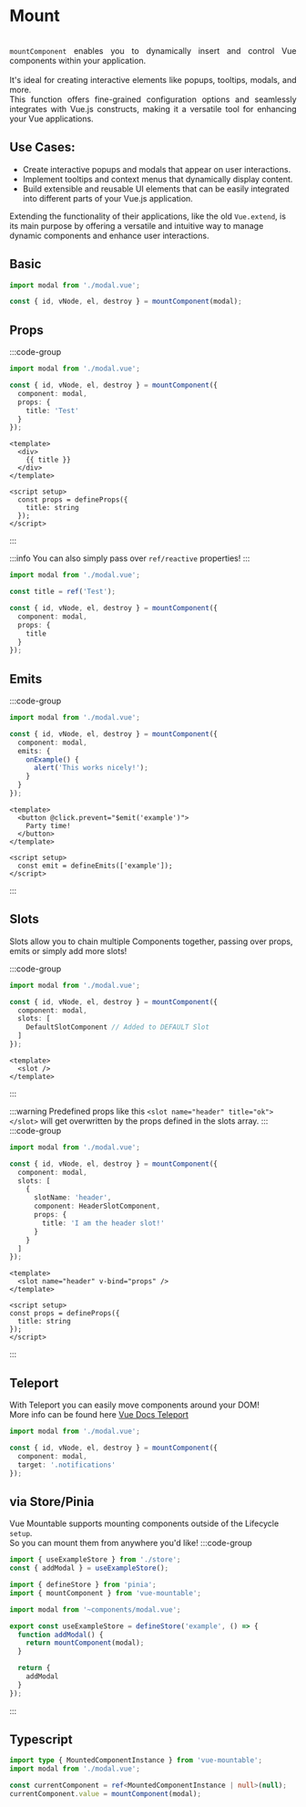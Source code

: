 # Mount
<br />
<div style="text-align: justify">
<code class="highlight">mountComponent</code> enables you to dynamically insert and control Vue components within your application.
<br />
<br />
It's ideal for creating interactive elements like popups, tooltips, modals, and more.
<br />
This function offers fine-grained configuration options and seamlessly integrates with Vue.js constructs, making it a versatile tool for enhancing your Vue applications.
</div>

## Use Cases:
- Create interactive popups and modals that appear on user interactions.
- Implement tooltips and context menus that dynamically display content.
- Build extensible and reusable UI elements that can be easily integrated into different parts of your Vue.js application.

Extending the functionality of their applications, like the old `Vue.extend`, is its main purpose by offering a versatile and intuitive way to manage dynamic components and enhance user interactions.

## Basic
```ts
import modal from './modal.vue';

const { id, vNode, el, destroy } = mountComponent(modal);
```

## Props

:::code-group
```ts [setup]
import modal from './modal.vue';

const { id, vNode, el, destroy } = mountComponent({
  component: modal,
  props: {
    title: 'Test'
  }
});
```
```vue [modal.vue]
<template>
  <div>
    {{ title }}
  </div>
</template>

<script setup>
  const props = defineProps({
    title: string
  });
</script>
```
:::

:::info
You can also simply pass over `ref/reactive` properties!
:::
```ts
import modal from './modal.vue';

const title = ref('Test');

const { id, vNode, el, destroy } = mountComponent({
  component: modal,
  props: {
    title
  }
});
```

## Emits
:::code-group
```ts [setup]
import modal from './modal.vue';

const { id, vNode, el, destroy } = mountComponent({
  component: modal,
  emits: {
    onExample() {
      alert('This works nicely!');
    }
  }
});
```
```vue [modal.vue]
<template>
  <button @click.prevent="$emit('example')">
    Party time!
  </button>
</template>

<script setup>
  const emit = defineEmits(['example']);
</script>
```
:::

## Slots
Slots allow you to chain multiple Components together, passing over props, emits or simply add more slots!

:::code-group
```ts [setup]
import modal from './modal.vue';

const { id, vNode, el, destroy } = mountComponent({
  component: modal,
  slots: [
    DefaultSlotComponent // Added to DEFAULT Slot
  ]
});
```
```vue [modal.vue]
<template>
  <slot />
</template>
```
:::

:::warning
Predefined props like this `<slot name="header" title="ok"></slot>`
will get overwritten by the props defined in the slots array.
:::
:::code-group
```ts [setup]
import modal from './modal.vue';

const { id, vNode, el, destroy } = mountComponent({
  component: modal,
  slots: [
    {
      slotName: 'header',
      component: HeaderSlotComponent,
      props: {
        title: 'I am the header slot!'
      }
    }
  ]
});
```
```vue [modal.vue]
<template>
  <slot name="header" v-bind="props" />
</template>

<script setup>
const props = defineProps({
  title: string
});
</script>
```
:::

## Teleport
With Teleport you can easily move components around your DOM!
<br />
More info can be found here <a href="https://vuejs.org/guide/built-ins/teleport.html"> Vue Docs Teleport </a>
```ts
import modal from './modal.vue';

const { id, vNode, el, destroy } = mountComponent({
  component: modal,
  target: '.notifications'
});
```

## via Store/Pinia
Vue Mountable supports mounting components outside of the Lifecycle `setup`.
<br />
So you can mount them from anywhere you'd like!
:::code-group
```ts [setup]
import { useExampleStore } from './store';
const { addModal } = useExampleStore();
```
```ts [store.ts]
import { defineStore } from 'pinia';
import { mountComponent } from 'vue-mountable';

import modal from '~components/modal.vue';

export const useExampleStore = defineStore('example', () => {
  function addModal() {
    return mountComponent(modal);
  }

  return {
    addModal
  }
});

```
:::

## Typescript
```ts
import type { MountedComponentInstance } from 'vue-mountable';
import modal from './modal.vue';

const currentComponent = ref<MountedComponentInstance | null>(null);
currentComponent.value = mountComponent(modal);
```

